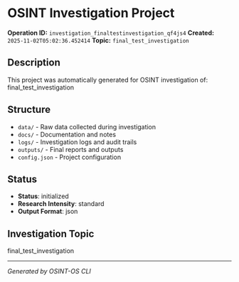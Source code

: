 # OSINT Investigation Project

**Operation ID:** `investigation_finaltestinvestigation_qf4js4`
**Created:** `2025-11-02T05:02:36.452414`
**Topic:** `final_test_investigation`

## Description
This project was automatically generated for OSINT investigation of: final_test_investigation

## Structure
- `data/` - Raw data collected during investigation
- `docs/` - Documentation and notes
- `logs/` - Investigation logs and audit trails
- `outputs/` - Final reports and outputs
- `config.json` - Project configuration

## Status
- **Status**: initialized
- **Research Intensity**: standard
- **Output Format**: json

## Investigation Topic
final_test_investigation

---
*Generated by OSINT-OS CLI*
